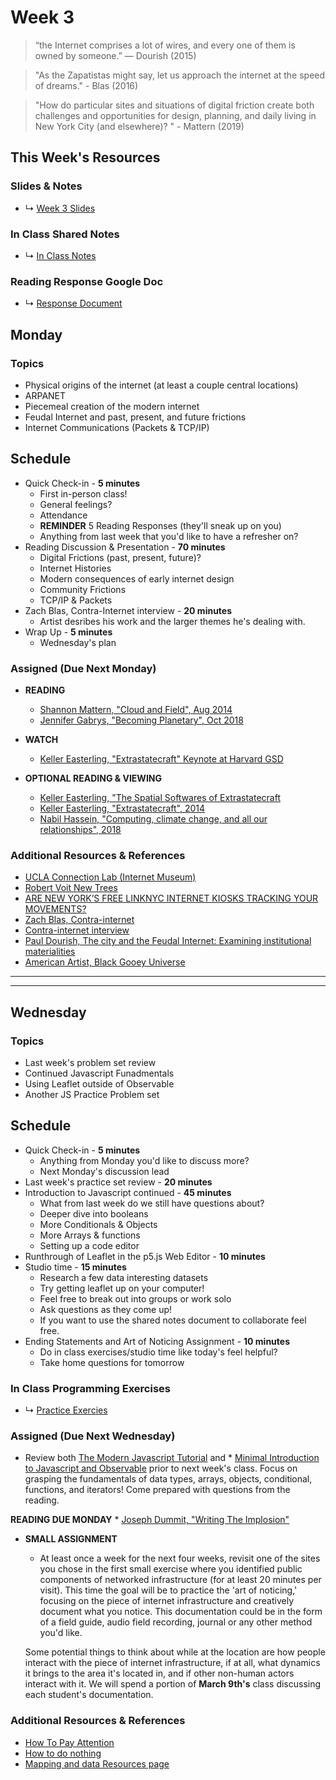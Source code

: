 # Week 3

> “the Internet comprises a lot of wires, and every one of them is owned by someone.” ― Dourish (2015)

> "As the Zapatistas might say, let us approach the internet at the speed of dreams." - Blas (2016)

> "How do particular sites and situations of digital friction create both challenges and opportunities for design, planning, and daily living in New York City (and elsewhere)? " - Mattern (2019)


## This Week's Resources

### Slides & Notes 
* ↳ [Week 3 Slides](https://docs.google.com/presentation/d/1UK1mvInKFvK1j5lTF6lEl4h1ufxn8CvsqtWIrwvlFwc/edit?usp=sharing)
### In Class Shared Notes
* ↳ [In Class Notes](https://docs.google.com/document/d/1v2XqOosts9svJJ-VPiQWGzaDlGUvF5M6oRVBcvclF5c/edit?usp=sharing)
### Reading Response Google Doc
* ↳ [Response Document](https://docs.google.com/document/d/1z9RFLIPTfHzS9kKKNdszuYYRxVgrxREBAZ1X29DAJfs/edit?usp=sharing)

## Monday

### Topics
* Physical origins of the internet (at least a couple central locations)
* ARPANET
* Piecemeal creation of the modern internet
* Feudal Internet and past, present, and future frictions
* Internet Communications (Packets & TCP/IP)


## Schedule
* Quick Check-in - __5 minutes__
    * First in-person class!
    * General feelings?
    * Attendance
    * __REMINDER__ 5 Reading Responses (they'll sneak up on you)
    * Anything from last week that you'd like to have a refresher on?
* Reading Discussion & Presentation - __70 minutes__
    * Digital Frictions (past, present, future)?
    * Internet Histories
    * Modern consequences of early internet design
    * Community Frictions
    * TCP/IP & Packets
*  Zach Blas, Contra-Internet interview - __20 minutes__ 
    * Artist desribes his work and the larger themes he's dealing with.
* Wrap Up -  __5 minutes__
    * Wednesday's plan

### Assigned (**Due Next Monday**)
* **READING**
    * [Shannon Mattern, "Cloud and Field", Aug 2014](https://placesjournal.org/article/cloud-and-field/)
    * [Jennifer Gabrys, "Becoming Planetary", Oct 2018](https://www.are.na/block/7025809)

* **WATCH**
    * [Keller Easterling, "Extrastatecraft" Keynote at Harvard GSD](https://www.youtube.com/watch?v=SaKoIP5qH8E&t=3433s)



* **OPTIONAL READING & VIEWING**
    * [Keller Easterling, "The Spatial Softwares of Extrastatecraft](https://placesjournal.org/article/zone-the-spatial-softwares-of-extrastatecraft/)
    * [Keller Easterling, "Extrastatecraft", 2014](https://www.are.na/block/2831126)
    * [Nabil Hassein, "Computing, climate change, and all our relationships", 2018](https://www.deconstructconf.com/2018/nabil-hassein-computing-climate-change-and-all-our-relationships)

### Additional Resources & References
* [UCLA Connection Lab (Internet Museum)](https://uclaconnectionlab.org/internet-museum/)
* [Robert Voit New Trees](http://www.robertvoit.com/bilder/serie4_new_trees/index.php?id=1)
* [ARE NEW YORK’S FREE LINKNYC INTERNET KIOSKS TRACKING YOUR MOVEMENTS?](https://theintercept.com/2018/09/08/linknyc-free-wifi-kiosks/)
* [Zach Blas, Contra-internet](https://zachblas.info/works/contra-internet/)
* [Contra-internet interview](https://www.youtube.com/watch?v=pjEzPQE6fuk)
* [Paul Dourish, The city and the Feudal Internet: Examining institutional materialities ](https://vimeo.com/110232068)
* [American Artist, Black Gooey Universe](https://americanartist.us/works/black-gooey-universe)


<hr>
<hr>

## Wednesday

### Topics
* Last week's problem set review
* Continued Javascript Funadmentals
* Using Leaflet outside of Observable
* Another JS Practice Problem set

## Schedule
* Quick Check-in - __5 minutes__
    * Anything from Monday you'd like to discuss more?
    * Next Monday's discussion lead
* Last week's practice set review - __20 minutes__
* Introduction to Javascript continued - __45 minutes__
    * What from last week do we still have questions about?
    * Deeper dive into booleans
    * More Conditionals & Objects
    * More Arrays & functions
    * Setting up a code editor
*  Runthrough of Leaflet in the p5.js Web Editor - __10 minutes__
*  Studio time - __15 minutes__
    * Research a few data interesting datasets
    * Try getting leaflet up on your computer!
    * Feel free to break out into groups or work solo
    * Ask questions as they come up!
    * If you want to use the shared notes document to collaborate feel free.
* Ending Statements and Art of Noticing Assignment -  __10 minutes__
    * Do in class exercises/studio time like today's feel helpful?
    * Take home questions for tomorrow


### In Class Programming Exercises
* ↳ [Practice Exercies](../tutorials_guides/exercises/week_03_excercises.md)


### Assigned (**Due Next Wednesday**)
* Review both [The Modern Javascript Tutorial](https://javascript.info/) and * [Minimal Introduction to Javascript and Observable](https://observablehq.com/@uwdata/a-minimal-introduction-to-javascript-and-observable) prior to next week's class. Focus on grasping the fundamentals of data types, arrays, objects, conditional, functions, and iterators! Come prepared with questions from the reading.

**READING DUE MONDAY**
    * [Joseph Dummit, "Writing The Implosion"](https://journal.culanth.org/index.php/ca/article/view/ca29.2.09/301) 

* **SMALL ASSIGNMENT**
    *  At least once a week for the next four weeks, revisit one of the sites you chose in the first small exercise where you identified public components of networked infrastructure (for at least 20 minutes per visit). This time the goal will be to practice the 'art of noticing,' focusing on the piece of internet infrastructure and creatively document what you notice. This documentation could be in the form of a field guide, audio field recording, journal or any other method you'd like.
    
    Some potential things to think about while at the location are how people interact with the piece of internet infrastructure, if at all, what dynamics it brings to the area it's located in, and if other non-human actors interact with it. We will spend a portion of **March 9th's** class discussing each student's documentation.



### Additional Resources & References
* [How To Pay Attention](https://medium.com/re-form/how-to-pay-attention-4751adb53cb6)
* [How to do nothing](https://medium.com/@the_jennitaur/how-to-do-nothing-57e100f59bbb)
* [Mapping and data Resources page](../resources/mapping_and_data.md)